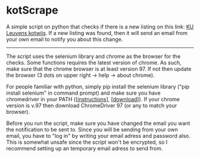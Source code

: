 # kotScrape
A simple script on python that checks if there is a new listing on this link: [KU Leuvens kotwijs](https://www.kotwijs.be/kamers-zoeken?prd_ads%5BsortBy%5D=prd_ads). If a new listing was found, then it will send an email from your own email to notify you about this change. 

---

The script uses the selenium library and chrome as the browser for the checks. Some functions requires the latest version of chrome. As such, make sure that the chrome browser is at least version 97. If not then update the browser (3 dots on upper right -> help -> about chrome).

For people familiar with python, simply pip install the selenium library ("pip install selenium" in command prompt) and make sure you have chromedriver in your PATH ([[instructions](https://www.youtube.com/watch?v=dz59GsdvUF8)], [[download](https://sites.google.com/chromium.org/driver/)]). If your chrome version is v.97 then download ChromeDriver 97 (or any to match your browser). 

Before you run the script, make sure you have changed the email you want the notification to be sent to. Since you will be sending from your own email, you have to "log in" by writing your email adress and password also. This is somewhat unsafe since the script won't be encrypted, so I recommend setting up an temporary email adress to send from.

